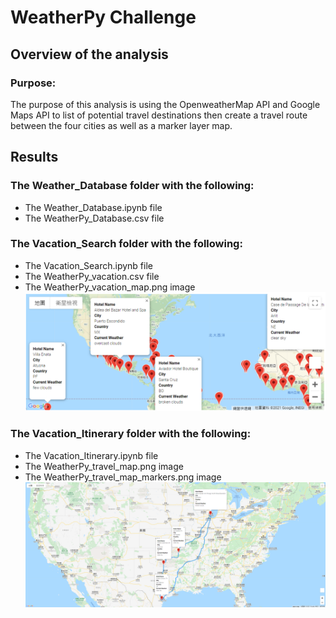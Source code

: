 # WeatherPy Challenge

## Overview of the analysis

### Purpose:
The purpose of this analysis is using the OpenweatherMap API and Google Maps API to list of potential travel destinations then create a travel route between the four cities as well as a marker layer map.

## Results
### The Weather_Database folder with the following: 
- The Weather_Database.ipynb file
- The WeatherPy_Database.csv file

### The Vacation_Search folder with the following:
- The Vacation_Search.ipynb file
- The WeatherPy_vacation.csv file
- The WeatherPy_vacation_map.png image
![GITHUB](https://github.com/seafishleo/HW/blob/master/HW6/Vacation_Search/WeatherPy_vacation_map.png)

### The Vacation_Itinerary folder with the following:
- The Vacation_Itinerary.ipynb file
- The WeatherPy_travel_map.png image
- The WeatherPy_travel_map_markers.png image
![GITHUB](https://github.com/seafishleo/HW/blob/master/HW6/Vacation_Itinerary/WeatherPy_travel_map_markers.png)
